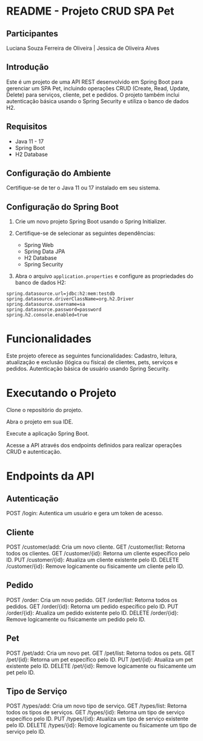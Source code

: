 # README - Projeto CRUD SPA Pet

## Participantes
 Luciana Souza Ferreira de Oliveira |  Jessica de Oliveira Alves

## Introdução
Este é um projeto de uma API REST desenvolvido em Spring Boot para gerenciar um SPA Pet, incluindo operações CRUD (Create, Read, Update, Delete) para serviços, cliente, pet e pedidos.
O projeto também inclui autenticação básica usando o Spring Security e utiliza o banco de dados H2.

## Requisitos

- Java 11 - 17
- Spring Boot
- H2 Database

## Configuração do Ambiente

Certifique-se de ter o Java 11 ou 17 instalado em seu sistema.

## Configuração do Spring Boot

1. Crie um novo projeto Spring Boot usando o Spring Initializer.
   
2. Certifique-se de selecionar as seguintes dependências:
   - Spring Web
   - Spring Data JPA
   - H2 Database
   - Spring Security

4. Abra o arquivo `application.properties` e configure as propriedades do banco de dados H2:

```properties
spring.datasource.url=jdbc:h2:mem:testdb
spring.datasource.driverClassName=org.h2.Driver
spring.datasource.username=sa
spring.datasource.password=password
spring.h2.console.enabled=true
```

# Funcionalidades

Este projeto oferece as seguintes funcionalidades:
Cadastro, leitura, atualização e exclusão (lógica ou física) de clientes, pets, serviços e pedidos.
Autenticação básica de usuário usando Spring Security.

# Executando o Projeto

Clone o repositório do projeto.

Abra o projeto em sua IDE.

Execute a aplicação Spring Boot.

Acesse a API através dos endpoints definidos para realizar operações CRUD e autenticação.

# Endpoints da API

## Autenticação
POST /login: Autentica um usuário e gera um token de acesso.

## Cliente
POST /customer/add: Cria um novo cliente.
GET /customer/list: Retorna todos os clientes.
GET /customer/{id}: Retorna um cliente específico pelo ID.
PUT /customer/{id}: Atualiza um cliente existente pelo ID.
DELETE /customer/{id}: Remove logicamente ou fisicamente um cliente pelo ID.

## Pedido
POST /order: Cria um novo pedido.
GET /order/list: Retorna todos os pedidos.
GET /order/{id}: Retorna um pedido específico pelo ID.
PUT /order/{id}: Atualiza um pedido existente pelo ID.
DELETE /order/{id}: Remove logicamente ou fisicamente um pedido pelo ID.

## Pet
POST /pet/add: Cria um novo pet.
GET /pet/list: Retorna todos os pets.
GET /pet/{id}: Retorna um pet específico pelo ID.
PUT /pet/{id}: Atualiza um pet existente pelo ID.
DELETE /pet/{id}: Remove logicamente ou fisicamente um pet pelo ID.

## Tipo de Serviço
POST /types/add: Cria um novo tipo de serviço.
GET /types/list: Retorna todos os tipos de serviços.
GET /types/{id}: Retorna um tipo de serviço específico pelo ID.
PUT /types/{id}: Atualiza um tipo de serviço existente pelo ID.
DELETE /types/{id}: Remove logicamente ou fisicamente um tipo de serviço pelo ID.
